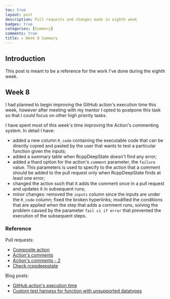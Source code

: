```yaml
---
toc: true
layout: post
description: Pull requests and changes made in eighth week
badges: true
categories: [Summary]
comments: true
title: ▸ Week 8 Summary
---
```


## Introduction
This post is meant to be a reference for the work I've done during the eighth week. 


## Week 8
I had planned to begin improving the GitHub action's execution time this week, however after meeting with my mentor I opted to postpone this task so that I could focus on other high priority tasks.


I have spent most of this week's time improving the Action's commenting system. In detail I have:
* added a new column `R_code` containing the executable code that can be directly copied and pasted by the user that wants to test a particular function given the inputs;
* added a summary table when RcppDeepState doesn't find any error;
* added a thard option for the action's `comment` parameter, the `failure` value. This parameters is used to specify to the action that a comment should be added to the pull request only when RcppDeepState finds at least one error;
* changed the action such that it adds the comment once in a pull request and updates it in subsequent runs;
* minor changes: removed the `inputs` column since the inputs are under the `R_code` column; fixed the broken hyperlinks; modified the conditions that are applied when the step that adds a comment runs, solving the problem caused by the parameter `fail ci if error` that prevented the execution of the subsequent steps.

### Reference
Pull requests:
* [Composite action](https://github.com/FabrizioSandri/RcppDeepState-action/pull/4)
* [Action's comments](https://github.com/FabrizioSandri/RcppDeepState-action/pull/6)
* [Action's comments - 2](https://github.com/FabrizioSandri/RcppDeepState-action/pull/7)
* [Check rcppdeepstate](https://github.com/tdhock/binsegRcpp/pull/13)

Blog posts:
* [GitHub action's execution time](https://fabriziosandri.github.io/gsoc-2022-blog/github%20action/2022/07/25/action-time-improvement.html)
* [Custom test harness for function with unsupported datatypes](https://fabriziosandri.github.io/gsoc-2022-blog/rcppdeepstate/2022/07/29/custo-test-harness.html)


